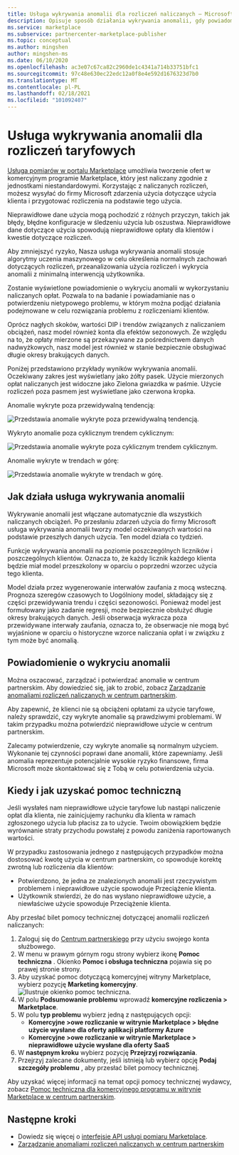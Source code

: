 ```yaml
---
title: Usługa wykrywania anomalii dla rozliczeń naliczanych — Microsoft Azure Marketplace
description: Opisuje sposób działania wykrywania anomalii, gdy powiadomienia są wysyłane i co należy zrobić z nimi, i opcje pomocy technicznej.
ms.service: marketplace
ms.subservice: partnercenter-marketplace-publisher
ms.topic: conceptual
ms.author: mingshen
author: mingshen-ms
ms.date: 06/10/2020
ms.openlocfilehash: ac3e07c67ca82c2960de1c4341a714b33751bfc1
ms.sourcegitcommit: 97c48e630ec22edc12a0f8e4e592d1676323d7b0
ms.translationtype: MT
ms.contentlocale: pl-PL
ms.lasthandoff: 02/18/2021
ms.locfileid: "101092407"
---
```

# <a name="anomaly-detection-service-for-metered-billing"></a>Usługa wykrywania anomalii dla rozliczeń taryfowych

[Usługa pomiarów w portalu Marketplace](marketplace-metering-service-apis-faq.md) umożliwia tworzenie ofert w komercyjnym programie Marketplace, który jest naliczany zgodnie z jednostkami niestandardowymi. Korzystając z naliczanych rozliczeń, możesz wysyłać do firmy Microsoft zdarzenia użycia dotyczące użycia klienta i przygotować rozliczenia na podstawie tego użycia.

Nieprawidłowe dane użycia mogą pochodzić z różnych przyczyn, takich jak błędy, błędne konfiguracje w śledzeniu użycia lub oszustwa. Nieprawidłowe dane dotyczące użycia spowodują nieprawidłowe opłaty dla klientów i kwestie dotyczące rozliczeń.

Aby zmniejszyć ryzyko, Nasza usługa wykrywania anomalii stosuje algorytmy uczenia maszynowego w celu określenia normalnych zachowań dotyczących rozliczeń, przeanalizowania użycia rozliczeń i wykrycia anomalii z minimalną interwencją użytkownika.

Zostanie wyświetlone powiadomienie o wykryciu anomalii w wykorzystaniu naliczanych opłat. Pozwala to na badanie i powiadamianie nas o potwierdzeniu nietypowego problemu, w którym można podjąć działania podejmowane w celu rozwiązania problemu z rozliczeniami klientów.

Oprócz nagłych skoków, wartości DIP i trendów związanych z naliczaniem obciążeń, nasz model również konta dla efektów sezonowych. Ze względu na to, że opłaty mierzone są przekazywane za pośrednictwem danych nadwyżkowych, nasz model jest również w stanie bezpiecznie obsługiwać długie okresy brakujących danych.

Poniżej przedstawiono przykłady wyników wykrywania anomalii. Oczekiwany zakres jest wyświetlany jako żółty pasek. Użycie mierzonych opłat naliczanych jest widoczne jako Zielona gwiazdka w paśmie. Użycie rozliczeń poza pasmem jest wyświetlane jako czerwona kropka.  

Anomalie wykryte poza przewidywalną tendencją:

![Przedstawia anomalie wykryte poza przewidywalną tendencją.](media/anomaly-1.png)

Wykryto anomalie poza cyklicznym trendem cyklicznym:

![Przedstawia anomalie wykryte poza cyklicznym trendem cyklicznym.](media/anomaly-2.png)

Anomalie wykryte w trendach w górę:

![Przedstawia anomalie wykryte w trendach w górę.](media/anomaly-3.png)

## <a name="how-anomaly-detection-service-works"></a>Jak działa usługa wykrywania anomalii

Wykrywanie anomalii jest włączane automatycznie dla wszystkich naliczanych obciążeń. Po przesłaniu zdarzeń użycia do firmy Microsoft usługa wykrywania anomalii tworzy model oczekiwanych wartości na podstawie przeszłych danych użycia. Ten model działa co tydzień.

Funkcje wykrywania anomalii na poziomie poszczególnych liczników i poszczególnych klientów. Oznacza to, że każdy licznik każdego klienta będzie miał model przeszkolony w oparciu o poprzedni wzorzec użycia tego klienta.

Model działa przez wygenerowanie interwałów zaufania z mocą wsteczną. Prognoza szeregów czasowych to Uogólniony model, składający się z części przewidywania trendu i części sezonowości. Ponieważ model jest formułowany jako zadanie regresji, może bezpiecznie obsłużyć długie okresy brakujących danych. Jeśli obserwacja wykracza poza przewidywane interwały zaufania, oznacza to, że obserwacje nie mogą być wyjaśnione w oparciu o historyczne wzorce naliczania opłat i w związku z tym może być anomalią.

## <a name="anomaly-detection-notification"></a>Powiadomienie o wykryciu anomalii

Można oszacować, zarządzać i potwierdzać anomalie w centrum partnerskim. Aby dowiedzieć się, jak to zrobić, zobacz [Zarządzanie anomaliami rozliczeń naliczanych w centrum partnerskim](../anomaly-detection.md).

Aby zapewnić, że klienci nie są obciążeni opłatami za użycie taryfowe, należy sprawdzić, czy wykryte anomalie są prawdziwymi problemami. W takim przypadku można potwierdzić nieprawidłowe użycie w centrum partnerskim.

Zalecamy potwierdzenie, czy wykryte anomalie są normalnym użyciem. Wykonanie tej czynności poprawi dane anomalii, które zapewniamy. Jeśli anomalia reprezentuje potencjalnie wysokie ryzyko finansowe, firma Microsoft może skontaktować się z Tobą w celu potwierdzenia użycia.

## <a name="when-and-how-to-get-support"></a>Kiedy i jak uzyskać pomoc techniczną

Jeśli wysłałeś nam nieprawidłowe użycie taryfowe lub nastąpi naliczenie opłat dla klienta, nie zainicjujemy rachunku dla klienta w ramach zgłoszonego użycia lub płacisz za to użycie. Twoim obowiązkiem będzie wyrównanie straty przychodu powstałej z powodu zaniżenia raportowanych wartości.

W przypadku zastosowania jednego z następujących przypadków można dostosować kwotę użycia w centrum partnerskim, co spowoduje korektę zwrotną lub rozliczenia dla klientów:

- Potwierdzono, że jedna ze znalezionych anomalii jest rzeczywistym problemem i nieprawidłowe użycie spowoduje Przeciążenie klienta.
- Użytkownik stwierdzi, że do nas wysłano nieprawidłowe użycie, a niewłaściwe użycie spowoduje Przeciążenie klienta.

Aby przesłać bilet pomocy technicznej dotyczącej anomalii rozliczeń naliczanych:

1. Zaloguj się do [Centrum partnerskiego](https://partner.microsoft.com/dashboard/commercial-marketplace/overview) przy użyciu swojego konta służbowego.
1. W menu w prawym górnym rogu strony wybierz ikonę **Pomoc techniczna** . Okienko **Pomoc i obsługa techniczna** pojawia się po prawej stronie strony.
1. Aby uzyskać pomoc dotyczącą komercyjnej witryny Marketplace, wybierz pozycję **Marketing komercyjny**.
   ![Ilustruje okienko pomoc techniczna.](../media/support/commercial-marketplace-support-pane.png)
1. W polu **Podsumowanie problemu** wprowadź **komercyjne rozliczenia > Marketplace**.
1. W polu **typ problemu** wybierz jedną z następujących opcji:
    - **Komercyjne >owe rozliczanie w witrynie Marketplace > błędne użycie wysłane dla oferty aplikacji platformy Azure**
    - **Komercyjne >owe rozliczanie w witrynie Marketplace > nieprawidłowe użycie wysłane dla oferty SaaS**
1. W **następnym kroku** wybierz pozycję **Przejrzyj rozwiązania**.
1. Przejrzyj zalecane dokumenty, jeśli istnieją lub wybierz opcję **Podaj szczegóły problemu** , aby przesłać bilet pomocy technicznej.

Aby uzyskać więcej informacji na temat opcji pomocy technicznej wydawcy, zobacz [Pomoc techniczna dla komercyjnego programu w witrynie Marketplace w centrum partnerskim](../support.md).

## <a name="next-steps"></a>Następne kroki

- Dowiedz się więcej o [interfejsie API usługi pomiaru Marketplace](marketplace-metering-service-apis.md).
- [Zarządzanie anomaliami rozliczeń naliczanych w centrum partnerskim](../anomaly-detection.md)
